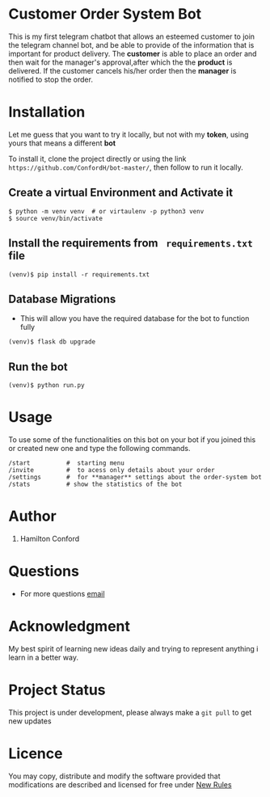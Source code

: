 # Customer Order System Bot
This is my first telegram chatbot that allows an esteemed customer to join the telegram  channel bot, and be able to provide of the information that is important for product delivery.
The **customer** is able to place an order and then wait for the manager's approval,after which the
the **product** is delivered. If the customer cancels his/her order then the **manager** is notified to stop the order.

# Installation 
Let me guess that you want to try it locally, but not with my **token**, using yours that means a different **bot**

To install it, clone the project directly or using the link ```https://github.com/ConfordH/bot-master/```, then follow  to run it locally.

## Create a virtual Environment and Activate it

```
$ python -m venv venv  # or virtaulenv -p python3 venv
$ source venv/bin/activate
```
## Install the requirements from ``` requirements.txt``` file
```
(venv)$ pip install -r requirements.txt 
```
## Database Migrations 
- This will allow you have the required database for the bot to function fully
```
(venv)$ flask db upgrade
```
## Run the bot
```
(venv)$ python run.py 
```

# Usage

To use some of the functionalities on this bot on your bot if you joined this or created new one and type the following commands.
```
/start 			#  starting menu 
/invite 		#  to acess only details about your order
/settings 		#  for **manager** settings about the order-system bot
/stats          # show the statistics of the bot
```

# Author
1. Hamilton Conford

# Questions
- For more questions [email](hamiltonconford@gmail.com)

# Acknowledgment
My best spirit of learning new ideas daily and trying to represent anything i learn in a better way.

# Project Status 
This project is under development, please always make a ``` git pull ``` to get new updates

# Licence 
You may copy, distribute and modify the software provided that modifications are described and licensed for free under [New Rules](https"//google.com)
